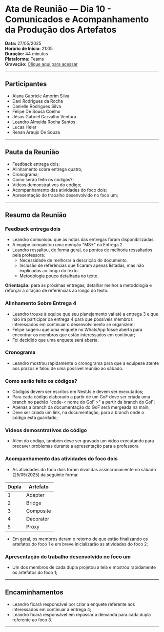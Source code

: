 # Ata de Reunião — Dia 10 - Comunicados e Acompanhamento da Produção dos Artefatos

**Data:** 27/05/2025  
**Horário de Início:** 21:05  
**Duração:** 44 minutos  
**Plataforma:** Teams  
**Gravação:** [Clique aqui para acessar](https://drive.google.com/file/d/1J_pGpmbKVR9r8kUs3HccPoOWPxIpqrku/view?usp=drive_link)

---

## Participantes

- Alana Gabriele Amorim Silva
- Davi Rodrigues da Rocha
- Danielle Rodrigues Silva
- Felipe De Sousa Coelho
- Jésus Gabriel Carvalho Ventura
- Leandro Almeida Rocha Santos
- Lucas Heler
- Renan Araujo De Souza

---

## Pauta da Reunião

- Feedback entrega dois;
- Alinhamento sobre entrega quatro;
- Cronograma;
- Como serão feito os códigos?;
- Vídeos demonstrativos do código;
- Acompanhamento das atividades do foco dois;
- Apresentação do trabalho desenvolvido no foco um;

---

## Resumo da Reunião

### Feedback entrega dois

- Leandro comunicou que as notas das entregas foram disponibilizadas.
- A equipe conquistou uma menção "MS+" na Entrega 2.
- Leandro ressaltou, de forma geral, os pontos de melhoria ressaltados pela professora:
  - Necessidade de melhorar a descrição do documento.
  - Inclusão de referências que ficaram apenas listadas, mas não explicadas ao longo do texto.
  - Metodologia pouco detalhada no texto.

**Orientação:** para as próximas entregas, detalhar melhor a metodologia e reforçar a citação de referências ao longo do texto.

### Alinhamento Sobre Entrega 4

- Leandro trouxe à equipe que seu planejamento vai até a entrega 3 e que não irá participar da entrega 4 para que possíveis membros interessados em continuar o desenvolvimento se organizem;
- Felipe sugeriu que uma enquete no WhatsApp fosse aberta para encontrar os membros que estão interessados em continuar;
- Foi decidido que uma enquete será aberta.

### Cronograma

- Leandro mostrou rapidamente o cronograma para que a equipese atente aos prazos e falou de uma possível reunião ao sábado.

### Como serão feito os códigos?

- Còdigos devem ser escritos em NestJs e devem ser executados;
- Para cada código elaborado a partir de um GoF deve ser criada uma branch no padrão "code-< nome do GoF >" a partir da branch do GoF;
- Apenas a branch da documentação do GoF será mergeada na main;
- Deve ser criado um link, na documentação, para a branch onde o código esta guardado;

### Vídeos demosntrativos do código

- Além do código, também deve ser gravado um vídeo executando para precaver problemas durante a apresentação para a professora

### Acompanhamento das atividades do foco dois

- As atividades do foco dois foram divididas assincronamente no sábado (25/05/2025) da seguinte forma:

| Dupla | Artefato  |
| ----- | --------- |
| 1     | Adapter   |
| 2     | Bridge    |
| 3     | Composite |
| 4     | Decorator |
| 5     | Proxy     |

- Em geral, os membros deram o retorno de que estão finalizando os artefatos do foco 1 e em breve inicializarão as atividades do foco 2;

### Apresentação do trabalho desenvolvido no foco um
- Um dos membros de cada dupla projetou a tela e mostrou rapidamente os artefatos do foco 1;

---

## Encaminhamentos

- Leandro ficará responsável por criar a enquete referente aos interessados em continuar a entrega 4;
- Leandro  ficará responsável em repassar a demanda para cada dupla referente ao foco 3.

---
